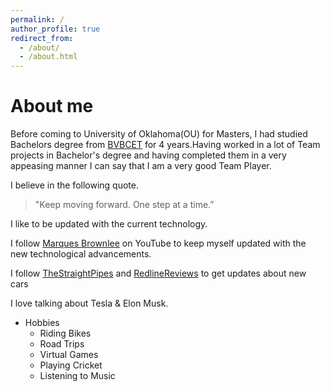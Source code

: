 ```yaml
---
permalink: /
author_profile: true
redirect_from: 
  - /about/
  - /about.html
---
```


About me
======

Before coming to University of Oklahoma(OU) for Masters, I had studied Bachelors degree from [BVBCET](https://www.kletech.ac.in/) for 4 years.Having worked in a lot of Team projects in Bachelor's degree and having completed them in a very appeasing manner I can say that I am a very good Team Player.


I believe in the following quote.
> "Keep moving forward. One step at a time.”

I like to be updated with the current technology. 

I follow [Marques Brownlee](https://www.youtube.com/user/marquesbrownlee) on YouTube to keep myself updated with the new technological advancements.

I follow [TheStraightPipes](https://www.youtube.com/channel/UC86SBFIAgnYL3ll2ZDgmsuA) and [RedlineReviews](https://www.youtube.com/channel/UC2MrtVb1dT4FhcbOlW736kA) to get updates about new cars

I love talking about Tesla & Elon Musk.

  * Hobbies
      * Riding Bikes
      * Road Trips
      * Virtual Games
      * Playing Cricket
      * Listening to Music
